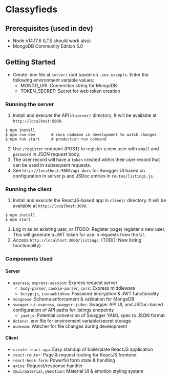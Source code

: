 # Classyfieds

## Prerequisites (used in dev)
- Node v14.17.6 (LTS should work also)
- MongoDB Community Edition 5.0

## Getting Started
- Create .env file at `server/` root based on `.env.example`. Enter the following environment variable values:
  - MONGO_URI: Connection string for MongoDB
  - TOKEN_SECRET: Secret for web token creation

### Running the server
1. Install and execute the API in `server/` directory. It will be available at `http://localhost:5000`.
```
$ npm install
$ npm run dev       # runs nodemon in development to watch changes
$ npm run start     # production run command
```
2. Use `/register` endpoint (POST) to register a new user with `email` and `password` in JSON request body.
3. The user record will have a `token` created within their user record that can be used in subsequent requests.
4. See `http://localhost:5000/api-docs` for Swagger UI based on configuration in server.js and JSDoc entries in `routes/listings.js`.

### Running the client
1. Install and execute the ReactJS-based app in `client/` directory. It will be available at `http://localhost:3000`.
```
$ npm install
$ npm start
```
1. Log in as an existing user, or (TODO: Register page) register a new user. This will generate a JWT token for use in requests from the UI.
2. Access `http://localhost:3000/listings`. (TODO: New listing functionality).

### Components Used

#### Server
- `express`, `express-session`: Express request server
  - `body-parser`, `cookie-parser`, `cors`: Express middleware
  - `bcryptjs`, `jsonwebtoken`: Password encryption & JWT functionality
- `mongoose`: Schema enforcement & validation for MongoDB
- `swagger-ui-express`, `swagger-jsdoc`: Swagger API UI, and JSDoc-based configuration of API paths for listings endpoints
  - `yamljs`: Potential conversion of Swagger YAML spec to JSON format
- `dotenv`: .env file for environment variable/secret storage
- `nodemon`: Watcher for file changes during development

#### Client
- `create-react-app`: Easy standup of boilerplate ReactJS application
- `react-router`: Page & request routing for ReactJS frontend
- `react-hook-form`: Powerful form state & handling
- `axios`: Request/response handler
- `@mui/material`, `@emotion`: Material UI & emotion styling system
